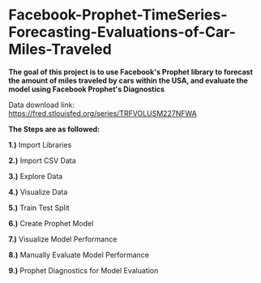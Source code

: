 # Facebook-Prophet-TimeSeries-Forecasting-Evaluations-of-Car-Miles-Traveled

**The goal of this project is to use Facebook's Prophet library to forecast the amount of miles traveled by cars within the USA, and evaluate the model using Facebook Prophet's Diagnostics**

Data download link: https://fred.stlouisfed.org/series/TRFVOLUSM227NFWA

**The Steps are as followed:**

**1.)** Import Libraries

**2.)** Import CSV Data

**3.)** Explore Data

**4.)** Visualize Data

**5.)** Train Test Split

**6.)** Create Prophet Model

**7.)** Visualize Model Performance

**8.)** Manually Evaluate Model Performance

**9.)** Prophet Diagnostics for Model Evaluation
